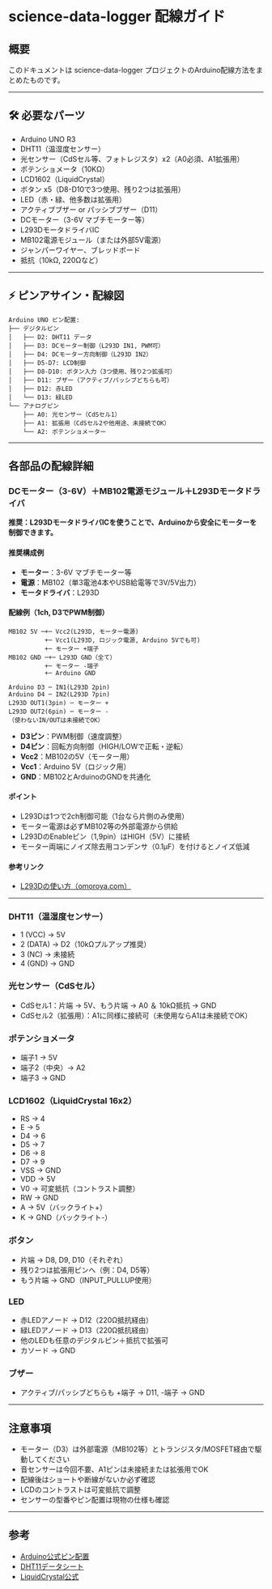 # science-data-logger 配線ガイド

## 概要

このドキュメントは science-data-logger プロジェクトのArduino配線方法をまとめたものです。

---

## 🛠️ 必要なパーツ
- Arduino UNO R3
- DHT11（温湿度センサー）
- 光センサー（CdSセル等、フォトレジスタ）x2（A0必須、A1拡張用）
- ポテンショメータ（10KΩ）
- LCD1602（LiquidCrystal）
- ボタン x5（D8-D10で3つ使用、残り2つは拡張用）
- LED（赤・緑、他多数は拡張用）
- アクティブブザー or パッシブブザー（D11）
- DCモーター（3-6V マブチモーター等）
- L293DモータドライバIC
- MB102電源モジュール（または外部5V電源）
- ジャンパーワイヤー、ブレッドボード
- 抵抗（10kΩ, 220Ωなど）

---

## ⚡ ピンアサイン・配線図

```
Arduino UNO ピン配置:
├── デジタルピン
│   ├── D2: DHT11 データ
│   ├── D3: DCモーター制御（L293D IN1, PWM可）
│   ├── D4: DCモーター方向制御（L293D IN2）
│   ├── D5-D7: LCD制御
│   ├── D8-D10: ボタン入力（3つ使用、残り2つ拡張可）
│   ├── D11: ブザー（アクティブ/パッシブどちらも可）
│   ├── D12: 赤LED
│   └── D13: 緑LED
└── アナログピン
    ├── A0: 光センサー（CdSセル1）
    ├── A1: 拡張用（CdSセル2や他用途、未接続でOK）
    └── A2: ポテンショメーター
```

---


## 各部品の配線詳細
### DCモーター（3-6V）＋MB102電源モジュール＋L293Dモータドライバ
**推奨：L293DモータドライバICを使うことで、Arduinoから安全にモーターを制御できます。**

#### 推奨構成例
- **モーター**：3-6V マブチモーター等
- **電源**：MB102（単3電池4本やUSB給電等で3V/5V出力）
- **モータドライバ**：L293D

#### 配線例（1ch, D3でPWM制御）
```
MB102 5V ─+─ Vcc2(L293D, モーター電源)
          +─ Vcc1(L293D, ロジック電源, Arduino 5Vでも可)
          +─ モーター +端子
MB102 GND ─+─ L293D GND（全て）
          +─ モーター -端子
          +─ Arduino GND

Arduino D3 ─ IN1(L293D 2pin)
Arduino D4 ─ IN2(L293D 7pin)
L293D OUT1(3pin) ─ モーター +
L293D OUT2(6pin) ─ モーター -
（使わないIN/OUTは未接続でOK）
```

- **D3ピン**：PWM制御（速度調整）
- **D4ピン**：回転方向制御（HIGH/LOWで正転・逆転）
- **Vcc2**：MB102の5V（モーター用）
- **Vcc1**：Arduino 5V（ロジック用）
- **GND**：MB102とArduinoのGNDを共通化

#### ポイント
- L293Dは1つで2ch制御可能（1台なら片側のみ使用）
- モーター電源は必ずMB102等の外部電源から供給
- L293DのEnableピン（1,9pin）はHIGH（5V）に接続
- モーター両端にノイズ除去用コンデンサ（0.1μF）を付けるとノイズ低減

#### 参考リンク
- [L293Dの使い方（omoroya.com）](https://omoroya.com/arduino-lesson26)

---

### DHT11（温湿度センサー）
- 1 (VCC)   → 5V
- 2 (DATA)  → D2（10kΩプルアップ推奨）
- 3 (NC)    → 未接続
- 4 (GND)   → GND

### 光センサー（CdSセル）
- CdSセル1：片端 → 5V、もう片端 → A0 ＆ 10kΩ抵抗 → GND
- CdSセル2（拡張用）：A1に同様に接続可（未使用ならA1は未接続でOK）



### ポテンショメータ
- 端子1 → 5V
- 端子2（中央）→ A2
- 端子3 → GND

### LCD1602（LiquidCrystal 16x2）
- RS      → 4
- E       → 5
- D4      → 6
- D5      → 7
- D6      → 8
- D7      → 9
- VSS     → GND
- VDD     → 5V
- V0      → 可変抵抗（コントラスト調整）
- RW      → GND
- A       → 5V（バックライト+）
- K       → GND（バックライト-）

### ボタン
- 片端 → D8, D9, D10（それぞれ）
- 残り2つは拡張用ピンへ（例：D4, D5等）
- もう片端 → GND（INPUT_PULLUP使用）

### LED
- 赤LEDアノード → D12（220Ω抵抗経由）
- 緑LEDアノード → D13（220Ω抵抗経由）
- 他のLEDも任意のデジタルピン＋抵抗で拡張可
- カソード → GND

### ブザー
- アクティブ/パッシブどちらも +端子 → D11, -端子 → GND

---

## 注意事項
- モーター（D3）は外部電源（MB102等）とトランジスタ/MOSFET経由で駆動してください
- 音センサーは今回不要、A1ピンは未接続または拡張用でOK
- 配線後はショートや断線がないか必ず確認
- LCDのコントラストは可変抵抗で調整
- センサーの型番やピン配置は現物の仕様も確認

---

## 参考
- [Arduino公式ピン配置](https://www.arduino.cc/en/Reference/Board)
- [DHT11データシート](https://akizukidenshi.com/download/ds/aosong/DHT11.pdf)
- [LiquidCrystal公式](https://www.arduino.cc/en/Reference/LiquidCrystal)
